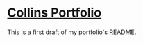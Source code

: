 # [Collins Portfolio](https://mdcollins80.github.io)

This is a first draft of my portfolio's README.
